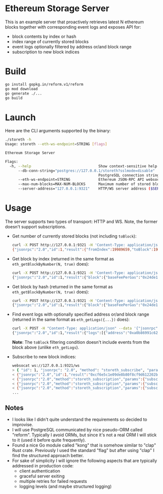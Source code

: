 # Ethereum Storage Server

This is an example server that proactively retrieves latest N ethereum blocks together with corresponding event logs and exposes API for:
* block contents by index or hash
* index range of currently stored blocks
* event logs optionally filtered by address or/and block range
* subscription to new block indices

# Build

```sh
go install gopkg.in/reform.v1/reform
go mod download
go generate ./...
go build
```

# Launch

Here are the CLI arguments supported by the binary:

```sh
./storeth -h
Usage: storeth --eth-ws-endpoint=STRING [flags]

Ethereum Storage Server

Flags:
  -h, --help                               Show context-sensitive help.
      --db-conn-string="postgres://127.0.0.1/storeth?sslmode=disable"
                                           PostgreSQL connection string ($DB_CONN_STR)
      --eth-ws-endpoint=STRING             Ethereum JSON-RPC API websocket endpoint ($ETH_WS_ENDPOINT)
      --max-num-blocks=MAX-NUM-BLOCKS      Maximum number of stored blocks ($MAX_NUM_BLOCKS)
      --server-address="127.0.0.1:9321"    HTTP/WS server address ($SERVER_ADDRESS)
```

# Usage

The server supports two types of transport: HTTP and WS. Note, the former doesn't support subscriptions.

* Get number of currently stored blocks (not including `toBlock`):
    ```sh
    curl -X POST http://127.0.0.1:9321 -H 'Content-Type: application/json'  -d '{"jsonrpc":"2.0","method":"storeth_getBlockRange","params":[], "id": 1}'
    {"jsonrpc":"2.0","id":1,"result":{"fromIndex":19989659,"toBlock":19989660}}
    ```

* Get block by index (returned in the same format as `eth_getBlockByNumber(N, true)` does):
    ```sh
    curl -X POST http://127.0.0.1:9321 -H 'Content-Type: application/json'  -d '{"jsonrpc":"2.0","method":"storeth_getBlock","params":[{"index":19989681}], "id": 1}'
    {"jsonrpc":"2.0","id":1,"result":{"block":{"baseFeePerGas":"0x24de1d55d","blobGasUsed":"0x0","difficulty":"0x0","excessBlobGas":"0x20000", ... "amount":"0x11b58f2"}],"withdrawalsRoot":"0x8473e8e707b9b0b39241c4655f173406002e8257efba9b2b4753b53c806ab500"}}}
    ```

* Get block by hash (returned in the same format as `eth_getBlockByNumber(N, true)` does):
    ```sh
    curl -X POST http://127.0.0.1:9321 -H 'Content-Type: application/json'  -d '{"jsonrpc":"2.0","method":"storeth_getBlock","params":[{"hash":"0x66e50ad668ebc4a3bd745feeda0052fff009625009b6c5660b525df71e00a732"}], "id": 1}'
    {"jsonrpc":"2.0","id":1,"result":{"block":{"baseFeePerGas":"0x24de1d55d","blobGasUsed":"0x0","difficulty":"0x0","excessBlobGas":"0x20000", ... "amount":"0x11b58f2"}],"withdrawalsRoot":"0x8473e8e707b9b0b39241c4655f173406002e8257efba9b2b4753b53c806ab500"}}}
    ```

* Find event logs with optionally specified address or/and block range (returned in the same format as `eth_getLogs({...})` does):
    ```sh
    curl -X POST -H "Content-Type: application/json" --data '{"jsonrpc":"2.0","method":"storeth_findLogs","params":[{"fromBlock":19990045,"toBlock":19990052,"address":"0xA0b86991c6218b36c1d19D4a2e9Eb0cE3606EB48"}],"id":1}' http://127.0.0.1:9321
    {"jsonrpc":"2.0","id":1,"result":{"logs":[{"address":"0xa0b86991c6218b36c1d19d4a2e9eb0ce3606eb48","topics":["0xddf252ad1be2c89b69c2b068fc378daa952ba7f163c4a11628f55a4df523b3ef", ... "blockHash":"0x0b68f8d3e8f9bf5fa7e512b2c3cf8e77f84b9395bd38a1eec5ff60c2b42b0801","logIndex":"0x7a","removed":false}]}}
    ```
    **Note**: The `toBlock` filtering condition doesn't include events from the block above (unlike `eth_getLogs`).

* Subscribe to new block indices:
    ```sh
    websocat ws://127.0.0.1:9321/ws
    > { "id": 1, "jsonrpc": "2.0", "method": "storeth_subscribe", "params": ["newBlocks"] }
    < {"jsonrpc":"2.0","id":1,"result":"0xcf6e5c1e09de8b80f8cf9d612202bab5"}
    < {"jsonrpc":"2.0","method":"storeth_subscription","params":{"subscription":"0xcf6e5c1e09de8b80f8cf9d612202bab5","result":19990203}}
    < {"jsonrpc":"2.0","method":"storeth_subscription","params":{"subscription":"0xcf6e5c1e09de8b80f8cf9d612202bab5","result":19990204}}
    < {"jsonrpc":"2.0","method":"storeth_subscription","params":{"subscription":"0xcf6e5c1e09de8b80f8cf9d612202bab5","result":19990205}}
    ...
    ```
## Notes

* I looks like I didn't quite understand the requirements so decided to improvise.
* I will use PostgreSQL communicated by nice pseudo-ORM called "reform". Typically I avoid ORMs, but since it's not a real ORM I will stick to it (used it before quite frequently).
* Found a nice Go module called "kong" that is somehow similar to "clap" Rust crate. Previously I used the standard "flag" but after using "clap" I find the structured approach better. 
* For sake of simplicity I will ignore the following aspects that are typically addressed in production code:
    - client authentication
    - graceful server exiting
    - multiple retries for failed requests
    - logging levels (and maybe structured logging)
